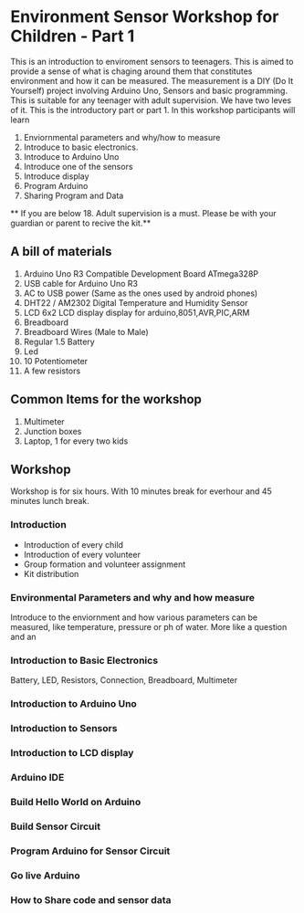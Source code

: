 # Environment Sensor Workshop for Children - Part 1

This is an introduction to enviroment sensors to teenagers. This is aimed to provide a sense of what is chaging around them that constitutes environment and how it can be measured. The measurement is a DIY (Do It Yourself) project involving Arduino Uno, Sensors and basic programming. This is suitable for any teenager with adult supervision. We have two leves of it. This is the introductory part or part 1. In this workshop participants will learn

1. Enviornmental parameters and why/how to measure
2. Introduce to basic electronics.
3. Introduce to Arduino Uno	
4. Introduce one of the sensors
5. Introduce display
6. Program Arduino
7. Sharing Program and Data

** If you are below 18. Adult supervision is a must. Please be with your guardian or parent to recive the kit.**

## A bill of materials
1. Arduino Uno R3 Compatible Development Board ATmega328P 
2. USB cable for Arduino Uno R3
3. AC to USB power (Same as the ones used by android phones)
4. DHT22 / AM2302 Digital Temperature and Humidity Sensor
5. LCD 6x2 LCD display display for arduino,8051,AVR,PIC,ARM 
6. Breadboard
7. Breadboard Wires (Male to Male)
8. Regular 1.5 Battery
9. Led
10. 10 Potentiometer
11. A few resistors

## Common Items for the workshop
1. Multimeter 
2. Junction boxes
3. Laptop, 1 for every two kids

## Workshop

Workshop is for six hours. With 10 minutes break for everhour and 45 minutes lunch break.

### Introduction
- Introduction of every child
- Introduction of every volunteer
- Group formation and volunteer assignment
- Kit distribution

### Environmental Parameters and why and how measure
Introduce to the enviornment and how various parameters can be measured, like temperature, pressure or ph of water. More like a question and an

### Introduction to Basic Electronics
 Battery, LED, Resistors, Connection, Breadboard, Multimeter

### Introduction to Arduino Uno

### Introduction to Sensors

### Introduction to LCD display

### Arduino IDE

### Build Hello World on Arduino

### Build Sensor Circuit

### Program Arduino for Sensor Circuit

### Go live Arduino

### How to Share code and sensor data

